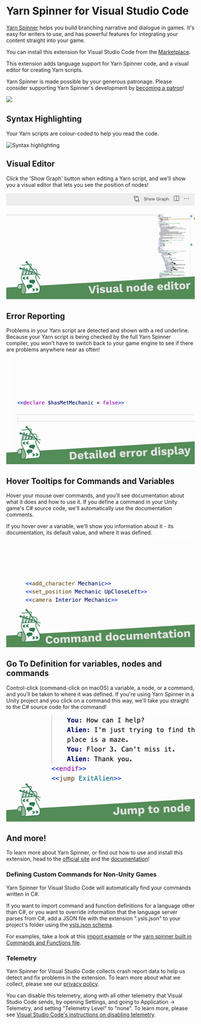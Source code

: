 # Yarn Spinner for Visual Studio Code

[Yarn Spinner](https://yarnspinner.dev) helps you build branching narrative and dialogue in games. It's easy for writers to use, and has powerful features for integrating your content straight into your game.

You can install this extension for Visual Studio Code from the [Marketplace](https://marketplace.visualstudio.com/items?itemName=SecretLab.yarn-spinner).

This extension adds language support for Yarn Spinner code, and a visual editor for creating Yarn scripts. 

Yarn Spinner is made possible by your generous patronage. Please consider supporting Yarn Spinner's development by [becoming a patron](https://patreon.com/secretlab)!

<a href="https://patreon.com/secretlab"><img width="200" src="https://user-images.githubusercontent.com/901768/71883373-6f40ff80-318a-11ea-9d3a-01f1f58cb39e.png"></a>

## Syntax Highlighting

Your Yarn scripts are colour-coded to help you read the code.

![Syntax highlighting](./.github/images/syntax-highlighting.gif)

## Visual Editor

Click the 'Show Graph' button when editing a Yarn script, and we'll show you a visual editor that lets you see the position of nodes!

![Visual editor](.github/images/visual-editor.gif)

## Error Reporting

Problems in your Yarn script are detected and shown with a red underline. Because your Yarn script is being checked by the full Yarn Spinner compiler, you won't have to switch back to your game engine to see if there are problems anywhere near as often!

![Error highlighting](.github/images/errors.gif)

## Hover Tooltips for Commands and Variables

Hover your mouse over commands, and you'll see documentation about what it does and how to use it. If you define a command in your Unity game's C# source code, we'll automatically use the documentation comments.

If you hover over a variable, we'll show you information about it - its documentation, its default value, and where it was defined.

![Command documentation](.github/images/command-docs.gif)

## Go To Definition for variables, nodes and commands

Control-click (command-click on macOS) a variable, a node, or a command, and you'll be taken to where it was defined. If you're using Yarn Spinner in a Unity project and you click on a command this way, we'll take you straight to the C# source code for the command!

![Go To Definition](.github/images/go-to-declaration.gif)

## And more!

To learn more about Yarn Spinner, or find out how to use and install this extension, head to the [official site](https://yarnspinner.dev) and the [documentation](https://docs.yarnspinner.dev)!

### Defining Custom Commands for Non-Unity Games

Yarn Spinner for Visual Studio Code will automatically find your commands written in C#.

If you want to import command and function definitions for a language other than C#, or you want to override information that the language server parses from C#, add a JSON file with the extension ".ysls.json" to your project's folder using the [ysls.json schema](https://github.com/YarnSpinnerTool/LanguageServer/blob/main/LanguageServer/src/Server/Documentation/ysls.schema.json). 

For examples, take a look at this [import example](https://github.com/YarnSpinnerTool/LanguageServer/blob/main/LanguageServer/ImportExample.ysls.json) or the [yarn spinner built in Commands and Functions file](https://github.com/YarnSpinnerTool/LanguageServer/blob/main/LanguageServer/src/Server/Documentation/BuiltInFunctionsAndCommands.ysls.json). 

### Telemetry

Yarn Spinner for Visual Studio Code collects crash report data to help us detect and fix problems in the extension. To learn more about what we collect, please see our [privacy policy](http://yarnspinner.dev/YS_VSCode_PrivacyPolicy-2022.06.08.pdf).

You can disable this telemetry, along with all other telemetry that Visual Studio Code sends, by opening Settings, and going to Application -> Telemetry, and setting "Telemetry Level" to "none". To learn more, please see [Visual Studio Code's instructions on disabling telemetry](https://code.visualstudio.com/docs/getstarted/telemetry#_disable-telemetry-reporting).
